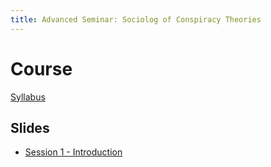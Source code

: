 ```yaml
---
title: Advanced Seminar: Sociolog of Conspiracy Theories
---
```


# Course

[Syllabus](syllabus.html)

## Slides

- [Session 1 - Introduction](session-1/SocConspiracy1_Intro-slides.qmd)

